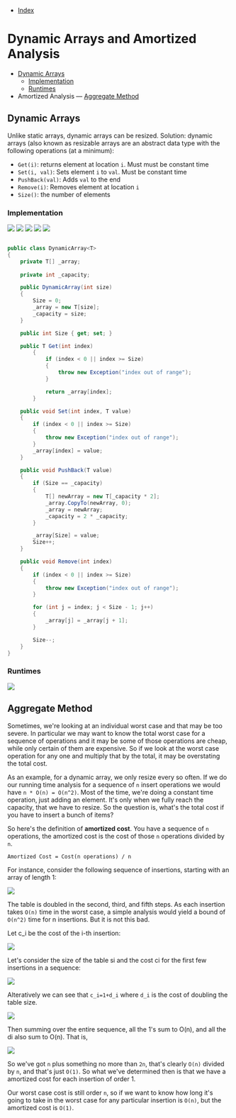 * [Index](https://github.com/KiraDiShira/AlgorithmsAndDataStructures/blob/master/README.md#project-title)

# Dynamic Arrays and Amortized Analysis

* [Dynamic Arrays](#dynamic-arrays)
    - [Implementation](#implementation)
    - [Runtimes](#runtimes)
* Amortized Analysis
  — [Aggregate Method](#aggregate-method)


## Dynamic Arrays

Unlike static arrays, dynamic arrays can be resized. Solution: dynamic arrays (also known as resizable arrays are an abstract data type with the following operations (at a minimum):

* `Get(i)`: returns element at location `i`. Must must be constant time
* `Set(i, val)`: Sets element `i` to `val`. Must be constant time
* `PushBack(val)`: Adds `val` to the end
* `Remove(i)`: Removes element at location `i`
* `Size()`: the number of elements

### Implementation

<img src="https://github.com/KiraDiShira/AlgorithmsAndDataStructures/blob/master/RepoFiles/DynamicArraysandAmortizedAnalysis/Images/daaa1.PNG" />

<img src="https://github.com/KiraDiShira/AlgorithmsAndDataStructures/blob/master/RepoFiles/DynamicArraysandAmortizedAnalysis/Images/daaa2.PNG" />

<img src="https://github.com/KiraDiShira/AlgorithmsAndDataStructures/blob/master/RepoFiles/DynamicArraysandAmortizedAnalysis/Images/daaa3.PNG" />

<img src="https://github.com/KiraDiShira/AlgorithmsAndDataStructures/blob/master/RepoFiles/DynamicArraysandAmortizedAnalysis/Images/daaa4.PNG" />

<img src="https://github.com/KiraDiShira/AlgorithmsAndDataStructures/blob/master/RepoFiles/DynamicArraysandAmortizedAnalysis/Images/daaa5.PNG" />

```c#

public class DynamicArray<T>
{
    private T[] _array;
    
    private int _capacity;

    public DynamicArray(int size)
    {
        Size = 0;
        _array = new T[size];
        _capacity = size;
    }

    public int Size { get; set; }

    public T Get(int index)
        {
            if (index < 0 || index >= Size)
            {
                throw new Exception("index out of range");
            }

            return _array[index];
        }

    public void Set(int index, T value)
    {
        if (index < 0 || index >= Size)
        {
            throw new Exception("index out of range");
        }
        _array[index] = value;
    }

    public void PushBack(T value)
    {
        if (Size == _capacity)
        {
            T[] newArray = new T[_capacity * 2];
            _array.CopyTo(newArray, 0);
            _array = newArray;
            _capacity = 2 * _capacity;
        }

        _array[Size] = value;
        Size++;
    }

    public void Remove(int index)
    {
        if (index < 0 || index >= Size)
        {
            throw new Exception("index out of range");
        }

        for (int j = index; j < Size - 1; j++)
        {
            _array[j] = _array[j + 1];
        }

        Size--;
    }
}
```
### Runtimes

<img src="https://github.com/KiraDiShira/AlgorithmsAndDataStructures/blob/master/RepoFiles/DynamicArraysandAmortizedAnalysis/Images/daaa6.PNG" />

## Aggregate Method

Sometimes, we're looking at an individual worst case and that may be too severe. In particular we may want to know the total worst case for a sequence of operations and it may be some of those operations are cheap, while only certain of them are expensive. So if we look at the worst case operation for any one and multiply that by the total, it may be overstating the total cost. 

As an example, for a dynamic array, we only resize every so often. If we do our running time analysis for a sequence of `n` insert operations we would have `n * O(n) = O(n^2)`. Most of the time, we're doing a constant time operation, just adding an element. It's only when we fully reach the capacity, that we have to resize. So the question is, what's the total cost if you have to insert a bunch of items? 

So here's the definition of **amortized cost**. You have a sequence of `n` operations, the amortized cost is the cost of those `n` operations divided by `n`. 

```
Amortized Cost = Cost(n operations) / n

```

 For instance, consider the following sequence of insertions, starting with an array of length 1:
 
 <img src="https://github.com/KiraDiShira/AlgorithmsAndDataStructures/blob/master/RepoFiles/DynamicArraysandAmortizedAnalysis/Images/daaa7.PNG" />
 
 The table is doubled in the second, third, and fifth steps. As each insertion takes `O(n)` time in the worst case, a simple analysis would yield a bound of `O(n^2)` time for n insertions. But it is not this bad. 
 
 Let c_i be the cost of the i-th insertion:
 
  <img src="https://github.com/KiraDiShira/AlgorithmsAndDataStructures/blob/master/RepoFiles/DynamicArraysandAmortizedAnalysis/Images/daaa8.PNG" />
 
 Let's consider the size of the table si and the cost ci for the first few insertions in a sequence:

 <img src="https://github.com/KiraDiShira/AlgorithmsAndDataStructures/blob/master/RepoFiles/DynamicArraysandAmortizedAnalysis/Images/daaa9.PNG" />
 
 Alteratively we can see that `c_i=1+d_i` where `d_i` is the cost of doubling the table size. 
 
 <img src="https://github.com/KiraDiShira/AlgorithmsAndDataStructures/blob/master/RepoFiles/DynamicArraysandAmortizedAnalysis/Images/daaa10.PNG" />
 
 Then summing over the entire sequence, all the 1's sum to O(n), and all the di also sum to O(n). That is,
 
  <img src="https://github.com/KiraDiShira/AlgorithmsAndDataStructures/blob/master/RepoFiles/DynamicArraysandAmortizedAnalysis/Images/daaa11.PNG" />
  
So we've got `n` plus something no more than `2n`, that's clearly `O(n)` divided by `n`, and that's just `O(1)`. So what we've determined then is that we have a amortized cost for each insertion of order 1. 

Our worst case cost is still order `n`, so if we want to know how long it's going to take in the worst case for any  particular insertion is `O(n)`, but the amortized cost is `O(1)`. 
